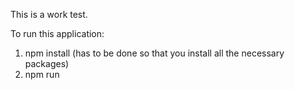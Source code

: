 This is a work test.

To run this application:

1. npm install (has to be done so that you install all the necessary packages)
2. npm run
